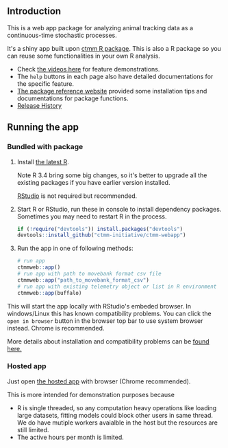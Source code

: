## Introduction

This is a web app package for analyzing animal tracking data as a continuous-time stochastic processes.

It's a shiny app built upon [ctmm R package](https://github.com/ctmm-initiative/ctmm). This is also a R package so you can reuse some functionalities in your own R analysis. 

- Check [the videos here](https://ctmm-initiative.github.io/ctmm-webapp/articles/demo.html) for feature demonstrations. 
- The `help` buttons in each page also have detailed documentations for the specific feature.
- [The package reference website](https://ctmm-initiative.github.io/ctmm-webapp/) provided some installation tips and documentations for package functions.
- [Release History](https://ctmm-initiative.github.io/ctmm-webapp/news/index.html)

## Running the app

### Bundled with package

1. Install [the latest R](https://www.r-project.org/). 

    Note R 3.4 bring some big changes, so it's better to upgrade all the existing packages if you have earlier version installed.
    
    [RStudio](https://www.rstudio.com/products/rstudio/download/) is not required but recommended.

2. Start R or RStudio, run these in console to install dependency packages. Sometimes you may need to restart R in the process.

    ```r
    if (!require("devtools")) install.packages("devtools")
    devtools::install_github("ctmm-initiative/ctmm-webapp")
    ```

3. Run the app in one of following methods:

    ```r
    # run app
    ctmmweb::app()
    # run app with path to movebank format csv file
    ctmmweb::app("path_to_movebank_format_csv")
    # run app with existing telemetry object or list in R environment
    ctmmweb::app(buffalo)
    ```
  This will start the app locally with RStudio's embeded browser. In windows/Linux this has known compatibility problems. You can click the `open in browser` button in the browser top bar to use system browser instead. Chrome is recommended.
  
  More details about installation and compatibility problems can be [found here.](https://ctmm-initiative.github.io/ctmm-webapp/articles/installation.html) 

### Hosted app
Just open [the hosted app](https://ctmm.shinyapps.io/ctmmweb/) with browser (Chrome recommended). 

This is more intended for demonstration purposes because

- R is single threaded, so any computation heavy operations like loading large datasets, fitting models could block other users in same thread. We do have mutiple workers avaialble in the host but the resources are still limited.
- The active hours per month is limited. 
